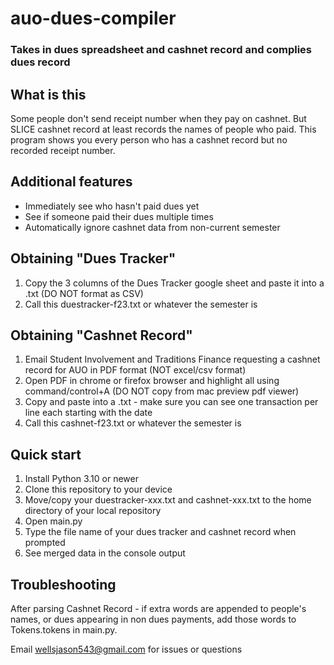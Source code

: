 # auo-dues-compiler
### Takes in dues spreadsheet and cashnet record and complies dues record

## What is this
Some people don't send receipt number when they pay on cashnet. 
But SLICE cashnet record at least records the names of people who paid.
This program shows you every person who has a cashnet record but no
recorded receipt number.

## Additional features
- Immediately see who hasn't paid dues yet
- See if someone paid their dues multiple times
- Automatically ignore cashnet data from non-current semester

## Obtaining "Dues Tracker"
1. Copy the 3 columns of the Dues Tracker google sheet and paste it into a .txt (DO NOT format as CSV)
2. Call this duestracker-f23.txt or whatever the semester is

## Obtaining "Cashnet Record"
1. Email Student Involvement and Traditions Finance requesting a cashnet record for AUO in PDF format (NOT excel/csv format)
2. Open PDF in chrome or firefox browser and highlight all using command/control+A (DO NOT copy from mac preview pdf viewer)
3. Copy and paste into a .txt - make sure you can see one transaction per line each starting with the date
4. Call this cashnet-f23.txt or whatever the semester is

## Quick start
1. Install Python 3.10 or newer
2. Clone this repository to your device
3. Move/copy your duestracker-xxx.txt and cashnet-xxx.txt to the home directory of your local repository
4. Open main.py
5. Type the file name of your dues tracker and cashnet record when prompted
6. See merged data in the console output

## Troubleshooting
After parsing Cashnet Record - if extra words are appended to people's names, 
or dues appearing in non dues payments, add those words to Tokens.tokens in main.py.

Email wellsjason543@gmail.com for issues or questions


